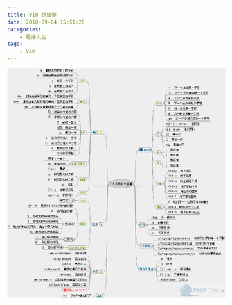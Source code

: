 ```yaml
---
title: Vim 快捷键
date: 2018-09-04 15:51:26
categories:
	- 程序人生
tags:
	- Vim
---
```


![vim_cmd](Vim-快捷键/vim_cmd.png)
